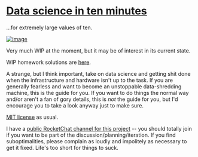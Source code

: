 # [Data science in ten minutes](data-science-in-ten-minutes.pdf)
...for extremely large values of ten.

[![image](http://spencertipping.com/ds-ten-contents.jpg)](data-science-in-ten-minutes.pdf)

Very much WIP at the moment, but it may be of interest in its current state.

WIP homework solutions are [here](solutions.pdf).

A strange, but I think important, take on data science and getting shit done
when the infrastructure and hardware isn't up to the task. If you are generally
fearless and want to become an unstoppable data-shredding machine, this is the
guide for you. If you want to do things the normal way and/or aren't a fan of
gory details, this is _not_ the guide for you, but I'd encourage you to take a
look anyway just to make sure.

[MIT license](LICENSE) as usual.

I have a [public RocketChat channel for this
project](https://dev.spencertipping.com/channel/datascience) -- you should
totally join if you want to be part of the discussion/planning/iteration. If you
find suboptimalities, please complain as loudly and impolitely as necessary to
get it fixed. Life's too short for things to suck.
